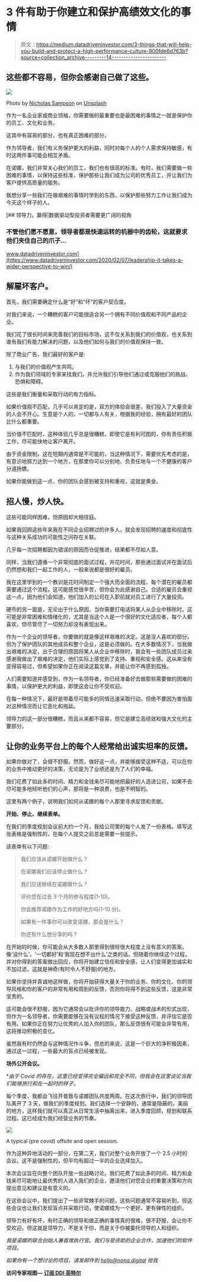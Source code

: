 # 3 件有助于你建立和保护高绩效文化的事情

> 原文：<https://medium.datadriveninvestor.com/3-things-that-will-help-you-build-and-protect-a-high-performance-culture-900fde6d763b?source=collection_archive---------14----------------------->

## 这些都不容易，但你会感谢自己做了这些。

![](img/3465f19dfe94a40891da438e43eba515.png)

Photo by [Nicholas Sampson](https://unsplash.com/@nicholassampson?utm_source=unsplash&utm_medium=referral&utm_content=creditCopyText) on [Unsplash](https://unsplash.com/s/photos/success?utm_source=unsplash&utm_medium=referral&utm_content=creditCopyText)

作为一名企业家或商业领袖，你需要做的最重要也是最困难的事情之一就是保护你的员工、文化和业务。

这其中有容易的部分，也有真正困难的部分。

作为领导者，我们有义务保护更大的利益，同时对每个人的个人需求保持敏感，有时这两件事可能会相互矛盾。

在诺娜，我们非常关心我们的员工，我们也有很高的标准。有时，我们需要做一些困难的事情，以保持这些标准，保护那些让我们成为公司的优秀员工，并让我们为客户提供高质量的服务。

我想分享一些我们在做艰难的事情时学到的东西，以保护那些努力工作让我们成为今天这个样子的人。

[](https://www.datadriveninvestor.com/2020/02/07/leadership-it-takes-a-wider-perspective-to-win/) [## 领导力。赢得|数据驱动型投资者需要更广阔的视角

### 不管他们愿不愿意，领导者都是快速运转的机器中的齿轮，这就要求他们夹住自己的爪子…

www.datadriveninvestor.com](https://www.datadriveninvestor.com/2020/02/07/leadership-it-takes-a-wider-perspective-to-win/) 

## **解雇坏客户。**

首先，我们需要确定什么是“好”和“坏”的客户契合度。

对我们来说，一个糟糕的客户可能很适合另一个拥有不同价值观和不同产品的企业。

我们花了很长时间来完善我们的目标市场，这不仅关系到我们的价值观，也关系到谁有我们有能力解决的问题，以及他们如何与我们的价值观保持一致。

除了商业广告，我们最好的客户是:

1.  与我们的价值观产生共鸣。
2.  作为我们领域的专家来找我们，并允许我们引导他们通过或克服他们的挑战、恐惧和障碍。

这些是我们衡量和采取行动的有力指标。

如果价值观不匹配，几乎可以肯定的是，双方的体验会很差，我们投入了大量资金的人会不开心。生意是个人的，一切都与人有关，根据我的经验，拥有最好的团队比什么都重要。

当价值不匹配时，这种体验几乎总是很糟糕，即使它是有利可图的，你有责任积极工作，尽可能快地让客户离开。

由于资金限制，这在短期内通常是不可能的，当这种情况下，需要优先考虑的是，有意识地努力达到一个地方，在那里你可以分别地、负责任地与一个不健康的客户分道扬镳。

如果你能做到这一点，你的团队会感到被支持和重视，这就是黄金。

## **招人慢，炒人快。**

这些可能同样困难，但原因却大相径庭。

如果我回顾这些年来我在不同企业招聘过的许多人，就会发现招聘的速度和彻底性与这种关系成功的可能性之间存在关联。

几乎每一次招聘都因为错误的原因而仓促推进，结果都不尽如人意。

同样，当我们遵循一个非常彻底的面试过程，并花时间，那些通过面试并在面试后仍然想和我们一起工作的人，一般来说都是很好的雇员。

我在这里学到的一个教训是花时间制定一个强大而全面的流程，每个潜在的雇员都需要通过这个流程。这可能感觉很辛苦，但你会为此感谢自己。合适的雇员会重视这一点，因为他们会知道，他们加入的公司在入职前就对员工进行了大量投资。

硬币的另一面是，无论出于什么原因，当你需要打电话将某人从企业中移除时。这可能是非常困难和情绪化的，尤其是当这个人是一个很好的文化适应者，每个人都喜欢，但尽管尽了一切努力却没有表现出来。

作为一个企业的领导者，你要做的就是像这样艰难的决定。这是没人喜欢的部分，但为了保护团队的其他成员和整个企业，这是必须做的。在大多数情况下，当我做出艰难的决定，出于合理的原因将某人从企业中移除时，我会有一些团队成员过来感谢我做出了艰难的决定，他们实际上感觉到了支持、重视和安全感。这从来没有变得容易过，但希望如果你正在阅读这篇文章，并能让你不再感到孤独。

人们需要知道并感受到，作为一名领导者，你已经准备好去做那些需要做的困难的事情，以保护更大的利益，即使这会让你不受欢迎。

在每一种情况下，最好是带着尽可能多的同情迅速采取行动，但绝不要因为害怕面对这种情况而让它恶化和拖延。

领导力的这一部分很糟糕，而且从来都不容易，但它是建立高绩效和强大文化的主要部分。

## 让你的业务平台上的每个人经常给出诚实坦率的反馈。

如果你做对了，会很不舒服。然而，做好这一点，并能够接受这种不适，可以在你的业务中推动更好的决策，无论是为了业绩还是为了人们的幸福。

我们花费了如此多的时间、精力和金钱来尽可能地把最好的人选进公司，如果不去尽可能多地倾听他们的心声，那将是一种浪费，也是不明智的。

这里有两个例子，说明我们如何从诺娜的每个人那里寻求反馈和贡献。

**开始、停止、继续表单。**

在我们的季度规划会议前大约一个月，我给公司里的每个人发了一份表格。填写这张表格是强制性的，在每个人提交之前总是需要一些提示。

该表单有以下问题:

> 我们应该从诺娜开始做什么？
> 
> 在诺娜我们应该停止做什么？
> 
> 我们应该继续在诺娜做什么？
> 
> 评价您在过去 3 个月的参与程度(1-10)。
> 
> 你会推荐诺娜作为工作的好地方吗(1-10 分)。
> 
> 如果有一件事你可以改变诺娜，那会是什么？
> 
> 你还有什么想分享的吗？

在开始的时候，你可能会从大多数人那里得到很轻很大程度上没有意义的答案。像‘没什么’，‘一切都好’和‘我现在想不出什么’之类的话。但随着你继续这个过程，并对你得到的答案做出回应，你将开始建立信任和安全感，让人们变得更加诚实和不加过滤，这就是神奇(有时令人不舒服)的地方。

如果你坚持并真诚地这样做，你将开始获得大量关于你的业务、你的文化、你的领导风格和你的客户的非常有用和周到的反馈，否则你将得不到这些反馈，这是非常宝贵的。

这可能会很不舒服，因为它通常会以批评你的领导能力、战略或战术的形式出现，但作为一名领导者，你需要能够在没有议程的情况下接受这种反馈，并评估它是否有用。如果你正在努力让优秀的人加入你的团队，那么反馈很有可能会非常有用，这将推动积极的变化。

虽然我有时仍然会与这种情况作斗争，但总的来说，这是一个巨大的净积极因素，通过这一过程，一些最大的盲点已经被发现。

**场外公开会议。**

**由于 Covid 的存在，这里已经变得完全偏远和完全不同，但我会在这里谈论当我们能够旅行和在一起时的样子。*

每个季度，我都会飞往开普敦与诺娜团队共度两周。在这次旅行中，我们的领导团队离开了 3 天，做我们的季度规划。我们选择一个安静的，通常是隐蔽的，美丽的地方，这样我们就可以真正从日常生活中抽离出来，进入季度回顾，规划和联系过程。这已经成为我们经营业务的节奏。

![](img/8bbeaaa67c617030a508c90cfeff9349.png)

A typical (pre covid) offsite and open session.

作为这种异地活动的一部分，在第二天，我们对整个业务开放了一个 2.5 小时的会议。这不是强制性的，但平均有超过一半的企业选择加入。

本次会议旨在向整个团队开放一些战略讨论。我们花费了如此多的时间、精力和金钱来尽可能地让最优秀的人进入我们的企业，邀请他们对您企业的重要决策和方向提出意见和建议是有意义的。

在这些会议中，我们提出了一些非常棘手的问题，这些问题通常不容易听到，但这些会议也让我们发现盲点并采取行动，使诺娜成为一个更好、更有弹性的组织。

领导力有好有坏，有时正确的领导和做正确的事情真的很难，很不舒服，会让你不受欢迎。但这就是领导力，不是关于你，而是关于你被委托领导的人和组织。

*我是诺娜的联合创始人兼首席执行官。我们与受资助的企业合作，加速他们的软件项目。*

*如果你有一个想讨论的项目，请发邮件到 hello@nona.digital 给我*

**访问专家视图—** [**订阅 DDI 英特尔**](https://datadriveninvestor.com/ddi-intel)